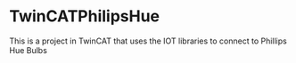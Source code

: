 # TwinCATPhilipsHue
This is a project in TwinCAT that uses the IOT libraries to connect to Phillips Hue Bulbs
